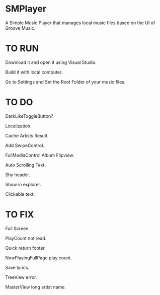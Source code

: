 # SMPlayer
A Simple Music Player that manages local music files based on the UI of Groove Music.

# TO RUN
Download it and open it using Visual Studio.

Build it with local computer.

Go to Settings and Set the Root Folder of your music files.

# TO DO

DarkLikeToggleButton?

Localization.

Cache Artists Result.

Add SwipeControl.

FullMediaControl Album Flipview.

Auto Scrolling Text.

Shy header.

Show in explorer.

Clickable text.

# TO FIX
Full Screen.

PlayCount not read.

Quick return footer.

NowPlayingFullPage play count.

Save lyrics.

TreeView error.

MasterView long artist name.